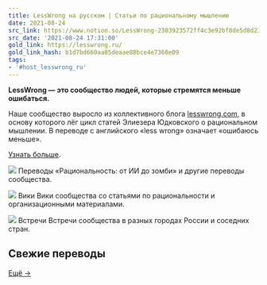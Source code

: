 ```yaml
---
title: LessWrong на русском | Статьи по рациональному мышлению
date: 2021-08-24
src_link: https://www.notion.so/LessWrong-2303923572ff4c3e92bf8de5d8d23a0c
src_date: '2021-08-24 17:31:00'
gold_link: https://lesswrong.ru/
gold_link_hash: b1d7bd660aa85deaae88bce4e7360e09
tags:
- '#host_lesswrong_ru'
---
```







**LessWrong — это сообщество людей, которые стремятся меньше ошибаться.**


Наше сообщество выросло из коллективного блога [lesswrong.com](https://lesswrong.com/), в основу которого лёг цикл статей Элиезера Юдковского о рациональном мышлении. В переводе с английского «less wrong» означает «ошибаюсь меньше».


[Узнать больше](/about).


 





![](/files/frontpage-logos/translations.png)
Переводы
«Рациональность: от ИИ до зомби» и другие переводы сообщества.


![](/files/frontpage-logos/wiki.png)
Вики
Вики сообщества со статьями по рациональности и организационными материалами.


![](/files/frontpage-logos/meetups.png)
Встречи
Встречи сообщества в разных городах России и соседних стран.




Свежие переводы
---------------


[Ещё →](/w/recent)